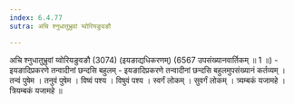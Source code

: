 ```yaml
---
index: 6.4.77
sutra: अचि श्नुधातुभ्रुवां य्वोरियङुवङौ

---
```

अचि श्नुधातुभ्रुवां य्वोरियङुवङौ (3074) (इयङाद्यधिकरणम्) (6567 उपसंख्यानवार्तिकम् ॥ 1 ॥) - इयङादिप्रकरणे तन्वादीनां छन्दसि बहुलम् - इयङादिप्रकरणे तन्वादीनां छन्दसि बहुलमुपसंख्यानं कर्तव्यम् । तन्वं पुषेम । तनुवं पुषेम । विष्वं पश्य । विषुवं पश्य । स्वर्गं लोकम् । सुवर्गं लोकम् । त्र्यम्बकं यजामहे । त्रियम्बकं यजामहे ॥